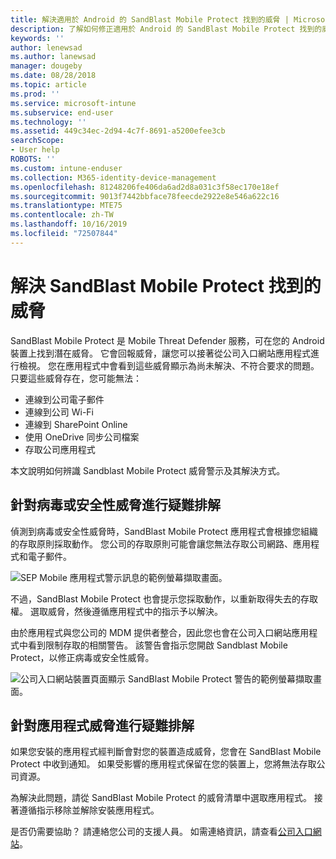 ```yaml
---
title: 解決適用於 Android 的 SandBlast Mobile Protect 找到的威脅 | Microsoft Docs
description: 了解如何修正適用於 Android 的 SandBlast Mobile Protect 找到的威脅。
keywords: ''
author: lenewsad
ms.author: lanewsad
manager: dougeby
ms.date: 08/28/2018
ms.topic: article
ms.prod: ''
ms.service: microsoft-intune
ms.subservice: end-user
ms.technology: ''
ms.assetid: 449c34ec-2d94-4c7f-8691-a5200efee3cb
searchScope:
- User help
ROBOTS: ''
ms.custom: intune-enduser
ms.collection: M365-identity-device-management
ms.openlocfilehash: 81248206fe406da6ad2d8a031c3f58ec170e18ef
ms.sourcegitcommit: 9013f7442bbface78feecde2922e8e546a622c16
ms.translationtype: MTE75
ms.contentlocale: zh-TW
ms.lasthandoff: 10/16/2019
ms.locfileid: "72507844"
---
```

# <a name="resolve-a-threat-found-by-sandblast-mobile-protect"></a>解決 SandBlast Mobile Protect 找到的威脅

SandBlast Mobile Protect 是 Mobile Threat Defender 服務，可在您的 Android 裝置上找到潛在威脅。 它會回報威脅，讓您可以接著從公司入口網站應用程式進行檢視。 您在應用程式中會看到這些威脅顯示為尚未解決、不符合要求的問題。 只要這些威脅存在，您可能無法：   

* 連線到公司電子郵件
* 連線到公司 Wi-Fi
* 連線到 SharePoint Online
* 使用 OneDrive 同步公司檔案
* 存取公司應用程式

本文說明如何辨識 Sandblast Mobile Protect 威脅警示及其解決方式。  

## <a name="troubleshoot-virus-or-security-threat"></a>針對病毒或安全性威脅進行疑難排解  
偵測到病毒或安全性威脅時，SandBlast Mobile Protect 應用程式會根據您組織的存取原則採取動作。 您公司的存取原則可能會讓您無法存取公司網路、應用程式和電子郵件。  

![SEP Mobile 應用程式警示訊息的範例螢幕擷取畫面。](./media/skycure-list-of-potential-issues-android.png)  

不過，SandBlast Mobile Protect 也會提示您採取動作，以重新取得失去的存取權。 選取威脅，然後遵循應用程式中的指示予以解決。

由於應用程式與您公司的 MDM 提供者整合，因此您也會在公司入口網站應用程式中看到限制存取的相關警告。 該警告會指示您開啟 Sandblast Mobile Protect，以修正病毒或安全性威脅。

  ![公司入口網站裝置頁面顯示 SandBlast Mobile Protect 警告的範例螢幕擷取畫面。](./media/CP-lookout-virus-banner-1808.png)  

## <a name="troubleshoot-an-app-threat"></a>針對應用程式威脅進行疑難排解  

如果您安裝的應用程式經判斷會對您的裝置造成威脅，您會在 SandBlast Mobile Protect 中收到通知。 如果受影響的應用程式保留在您的裝置上，您將無法存取公司資源。  

為解決此問題，請從 SandBlast Mobile Protect 的威脅清單中選取應用程式。 接著遵循指示移除並解除安裝應用程式。     

是否仍需要協助？ 請連絡您公司的支援人員。 如需連絡資訊，請查看[公司入口網站](https://go.microsoft.com/fwlink/?linkid=2010980)。
